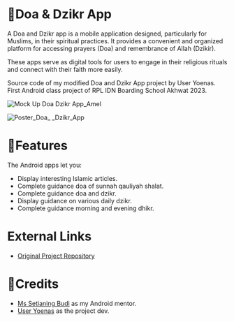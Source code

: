 # 📱Doa & Dzikr App
A Doa and Dzikr app is a mobile application designed, particularly for Muslims, in their spiritual practices. It provides a convenient and organized platform for accessing prayers (Doa) and remembrance of Allah (Dzikir). 

These apps serve as digital tools for users to engage in their religious rituals and connect with their faith more easily. 

Source code of my modified Doa and Dzikr App project by User Yoenas. First Android class project of RPL IDN Boarding School Akhwat 2023. 

![Mock Up Doa   Dzikr App_Amel](https://github.com/ameliacahyanii/Doa_and_Dzikr_App/assets/110214422/522aa08a-80ed-4991-9a71-8d966f6c0fdf)

![Poster_Doa_ _Dzikr_App](https://github.com/ameliacahyanii/Doa_and_Dzikr_App/assets/110214422/9b5e9668-8b14-45b8-8513-5335513d4c52)

# 📑Features
The Android apps let you: 
- Display interesting Islamic articles.
- Complete guidance doa of sunnah qauliyah shalat. 
- Complete guidance doa and dzikr. 
- Display guidance on various daily dzikr.
- Complete guidance morning and evening dhikr.

# External Links
- [Original Project Repository](https://github.com/ameliacahyanii/Doa_and_Dzikr_App)

# 📢Credits
- [Ms Setianing Budi](https://github.com/setianing-budi) as my Android mentor.
- [User Yoenas](https://github.com/Yoenas) as the project dev.

